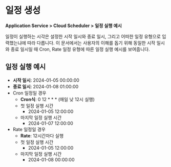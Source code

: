 # 일정 생성
**Application Service > Cloud Scheduler > 일정 실행 예시**

일정이 실행하는 시각은 설정한 시작 일시와 종료 일시, 그리고 어떠한 일정 유형으로 입력했는냐에 따라 다릅니다.
이 문서에서는 사용자의 이해를 돕기 위해 동일한 시작 일시와 종료 일시일 때 Cron, Rate 일정 유형에 따른 일정 실행 예시를 보여줍니다.

## 일정 실행 예시

* **시작 일시**: 2024-01-05 00:00:00
* **종료 일시**: 2024-01-08 01:00:00
* Cron 일정일 경우
    * **Cron식**: 0 12 \* \* \* (매일 낮 12시 실행)
    * 첫 일정 실행 시간
        * 2024-01-05 12:00:00
    * 마지막 일정 실행 시간
        * 2024-01-07 12:00:00
* Rate 일정일 경우
    * **Rate**: 12시간마다 실행
    * 첫 일정 실행 시간
        * 2024-01-05 12:00:00
    * 마지막 일정 실행 시간
        * 2024-01-08 00:00:00